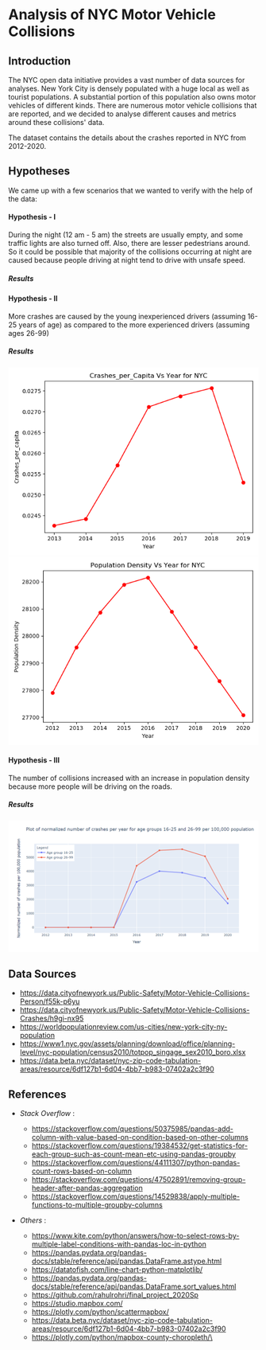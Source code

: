 # Analysis of NYC Motor Vehicle Collisions

## Introduction

The NYC open data initiative provides a vast number of data sources for analyses. New York City is densely populated
with a huge local as well as tourist populations. A substantial portion of this population also owns motor vehicles of
different kinds. There are numerous motor vehicle collisions that are reported, and we decided to analyse different
causes and metrics around these collisions' data.

The dataset contains the details about the crashes reported in NYC from 2012-2020.

## Hypotheses

We came up with a few scenarios that we wanted to verify with the help of the data:

#### Hypothesis - I

During the night (12 am - 5 am) the streets are usually empty, and some traffic lights are also turned off. Also, there
are lesser pedestrians around. So it could be possible that majority of the collisions occurring at night are caused
because people driving at night tend to drive with unsafe speed.

##### Results

#### Hypothesis - II

More crashes are caused by the young inexperienced drivers (assuming 16-25 years of age) as compared to the 
more experienced drivers (assuming ages 26-99)
    
##### Results

![plot](https://github.com/SanhitaD207/2020Fall_projects/blob/main/images/NYC_crashes_per_capita_vs_year.png?raw=true)
![plot](https://github.com/SanhitaD207/2020Fall_projects/blob/main/images/NYC_pop_density_vs_year.png?raw=true)


#### Hypothesis - III

The number of collisions increased with an increase in population density because more people will be driving on the
roads.

##### Results

![plot](https://github.com/SanhitaD207/2020Fall_projects/blob/main/images/NYC_crashes_per_year_age_groups.png?raw=true)


## Data Sources

- https://data.cityofnewyork.us/Public-Safety/Motor-Vehicle-Collisions-Person/f55k-p6yu
- https://data.cityofnewyork.us/Public-Safety/Motor-Vehicle-Collisions-Crashes/h9gi-nx95
- https://worldpopulationreview.com/us-cities/new-york-city-ny-population
- https://www1.nyc.gov/assets/planning/download/office/planning-level/nyc-population/census2010/totpop_singage_sex2010_boro.xlsx
- https://data.beta.nyc/dataset/nyc-zip-code-tabulation-areas/resource/6df127b1-6d04-4bb7-b983-07402a2c3f90

## References

- _Stack Overflow_ :
    - https://stackoverflow.com/questions/50375985/pandas-add-column-with-value-based-on-condition-based-on-other-columns
    - https://stackoverflow.com/questions/19384532/get-statistics-for-each-group-such-as-count-mean-etc-using-pandas-groupby
    - https://stackoverflow.com/questions/44111307/python-pandas-count-rows-based-on-column
    - https://stackoverflow.com/questions/47502891/removing-group-header-after-pandas-aggregation
    - https://stackoverflow.com/questions/14529838/apply-multiple-functions-to-multiple-groupby-columns

- _Others_ :
    - https://www.kite.com/python/answers/how-to-select-rows-by-multiple-label-conditions-with-pandas-loc-in-python
    - https://pandas.pydata.org/pandas-docs/stable/reference/api/pandas.DataFrame.astype.html
    - https://datatofish.com/line-chart-python-matplotlib/
    - https://pandas.pydata.org/pandas-docs/stable/reference/api/pandas.DataFrame.sort_values.html
    - https://github.com/rahulrohri/final_project_2020Sp
    - https://studio.mapbox.com/
    - https://plotly.com/python/scattermapbox/
    - https://data.beta.nyc/dataset/nyc-zip-code-tabulation-areas/resource/6df127b1-6d04-4bb7-b983-07402a2c3f90
    - https://plotly.com/python/mapbox-county-choropleth/\
    




